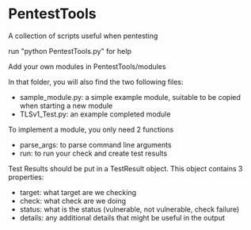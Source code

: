 # PentestTools

A collection of scripts useful when pentesting

run "python PentestTools.py" for help

Add your own modules in PentestTools/modules

In that folder, you will also find the two following files:
- sample_module.py: a simple example module, suitable to be copied when starting a new module
- TLSv1_Test.py: an example completed module

To implement a module, you only need 2 functions
- parse_args: to parse command line arguments
- run: to run your check and create test results

Test Results should be put in a TestResult object. This object contains 3 properties:
- target: what target are we checking
- check: what check are we doing
- status: what is the status (vulnerable, not vulnerable, check failure)
- details: any additional details that might be useful in the output